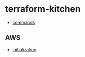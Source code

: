 # terraform-kitchen

- [commands](task0-commands/ReadMe.md)

## AWS

- [initialization](aws/task0-initialization-setup)


